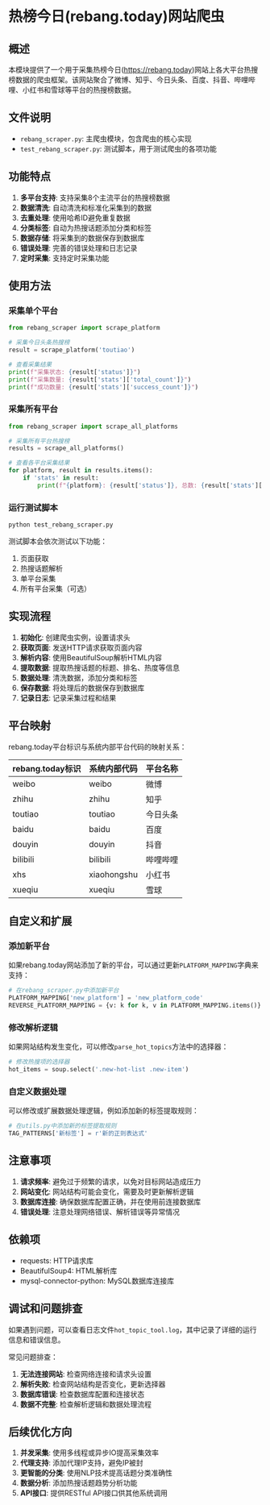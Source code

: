 # 热榜今日(rebang.today)网站爬虫

## 概述

本模块提供了一个用于采集热榜今日(https://rebang.today)网站上各大平台热搜榜数据的爬虫框架。该网站聚合了微博、知乎、今日头条、百度、抖音、哔哩哔哩、小红书和雪球等平台的热搜榜数据。

## 文件说明

- `rebang_scraper.py`: 主爬虫模块，包含爬虫的核心实现
- `test_rebang_scraper.py`: 测试脚本，用于测试爬虫的各项功能

## 功能特点

1. **多平台支持**: 支持采集8个主流平台的热搜榜数据
2. **数据清洗**: 自动清洗和标准化采集到的数据
3. **去重处理**: 使用哈希ID避免重复数据
4. **分类标签**: 自动为热搜话题添加分类和标签
5. **数据存储**: 将采集到的数据保存到数据库
6. **错误处理**: 完善的错误处理和日志记录
7. **定时采集**: 支持定时采集功能

## 使用方法

### 采集单个平台

```python
from rebang_scraper import scrape_platform

# 采集今日头条热搜榜
result = scrape_platform('toutiao')

# 查看采集结果
print(f"采集状态: {result['status']}")
print(f"采集数量: {result['stats']['total_count']}")
print(f"成功数量: {result['stats']['success_count']}")
```

### 采集所有平台

```python
from rebang_scraper import scrape_all_platforms

# 采集所有平台热搜榜
results = scrape_all_platforms()

# 查看各平台采集结果
for platform, result in results.items():
    if 'stats' in result:
        print(f"{platform}: {result['status']}, 总数: {result['stats']['total_count']}")
```

### 运行测试脚本

```bash
python test_rebang_scraper.py
```

测试脚本会依次测试以下功能：
1. 页面获取
2. 热搜话题解析
3. 单平台采集
4. 所有平台采集（可选）

## 实现流程

1. **初始化**: 创建爬虫实例，设置请求头
2. **获取页面**: 发送HTTP请求获取页面内容
3. **解析内容**: 使用BeautifulSoup解析HTML内容
4. **提取数据**: 提取热搜话题的标题、排名、热度等信息
5. **数据处理**: 清洗数据，添加分类和标签
6. **保存数据**: 将处理后的数据保存到数据库
7. **记录日志**: 记录采集过程和结果

## 平台映射

rebang.today平台标识与系统内部平台代码的映射关系：

| rebang.today标识 | 系统内部代码 | 平台名称 |
|-----------------|------------|---------|
| weibo           | weibo      | 微博     |
| zhihu           | zhihu      | 知乎     |
| toutiao         | toutiao    | 今日头条  |
| baidu           | baidu      | 百度     |
| douyin          | douyin     | 抖音     |
| bilibili        | bilibili   | 哔哩哔哩  |
| xhs             | xiaohongshu| 小红书    |
| xueqiu          | xueqiu     | 雪球     |

## 自定义和扩展

### 添加新平台

如果rebang.today网站添加了新的平台，可以通过更新`PLATFORM_MAPPING`字典来支持：

```python
# 在rebang_scraper.py中添加新平台
PLATFORM_MAPPING['new_platform'] = 'new_platform_code'
REVERSE_PLATFORM_MAPPING = {v: k for k, v in PLATFORM_MAPPING.items()}
```

### 修改解析逻辑

如果网站结构发生变化，可以修改`parse_hot_topics`方法中的选择器：

```python
# 修改热搜项的选择器
hot_items = soup.select('.new-hot-list .new-item')
```

### 自定义数据处理

可以修改或扩展数据处理逻辑，例如添加新的标签提取规则：

```python
# 在utils.py中添加新的标签提取规则
TAG_PATTERNS['新标签'] = r'新的正则表达式'
```

## 注意事项

1. **请求频率**: 避免过于频繁的请求，以免对目标网站造成压力
2. **网站变化**: 网站结构可能会变化，需要及时更新解析逻辑
3. **数据库连接**: 确保数据库配置正确，并在使用前连接数据库
4. **错误处理**: 注意处理网络错误、解析错误等异常情况

## 依赖项

- requests: HTTP请求库
- BeautifulSoup4: HTML解析库
- mysql-connector-python: MySQL数据库连接库

## 调试和问题排查

如果遇到问题，可以查看日志文件`hot_topic_tool.log`，其中记录了详细的运行信息和错误信息。

常见问题排查：

1. **无法连接网站**: 检查网络连接和请求头设置
2. **解析失败**: 检查网站结构是否变化，更新选择器
3. **数据库错误**: 检查数据库配置和连接状态
4. **数据不完整**: 检查解析逻辑和数据处理流程

## 后续优化方向

1. **并发采集**: 使用多线程或异步IO提高采集效率
2. **代理支持**: 添加代理IP支持，避免IP被封
3. **更智能的分类**: 使用NLP技术提高话题分类准确性
4. **数据分析**: 添加热搜话题趋势分析功能
5. **API接口**: 提供RESTful API接口供其他系统调用